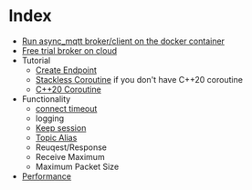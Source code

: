 # Index
- [Run async_mqtt broker/client on the docker container](container.md)
- [Free trial broker on cloud](trial.md)
- Tutorial
  - [Create Endpoint](tutorial/create_endpoint.md)
  - [Stackless Coroutine](tutorial/sl_coro.md) if you don't have C++20 coroutine
  - [C++20 Coroutine](tutorial/cpp20_coro.md)
- Functionality
  - [connect timeout](functionality/connect_timeout.md)
  - logging
  - [Keep session](functionality/keep_session.md)
  - [Topic Alias](functionality/topic_alias.md)
  - Reuqest/Response
  - Receive Maximum
  - Maximum Packet Size
- [Performance](performance.md)

